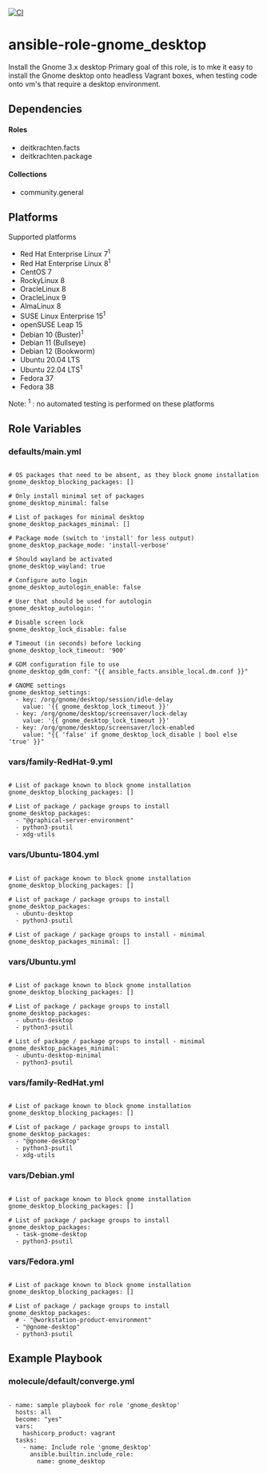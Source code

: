 [![CI](https://github.com/de-it-krachten/ansible-role-gnome_desktop/workflows/CI/badge.svg?event=push)](https://github.com/de-it-krachten/ansible-role-gnome_desktop/actions?query=workflow%3ACI)


# ansible-role-gnome_desktop

Install the Gnome 3.x desktop
Primary goal of this role, is to mke it easy to install the Gnome desktop onto headless Vagrant boxes,
when testing code onto vm's that require a desktop environment. 



## Dependencies

#### Roles
- deitkrachten.facts
- deitkrachten.package

#### Collections
- community.general

## Platforms

Supported platforms

- Red Hat Enterprise Linux 7<sup>1</sup>
- Red Hat Enterprise Linux 8<sup>1</sup>
- CentOS 7
- RockyLinux 8
- OracleLinux 8
- OracleLinux 9
- AlmaLinux 8
- SUSE Linux Enterprise 15<sup>1</sup>
- openSUSE Leap 15
- Debian 10 (Buster)<sup>1</sup>
- Debian 11 (Bullseye)
- Debian 12 (Bookworm)
- Ubuntu 20.04 LTS
- Ubuntu 22.04 LTS<sup>1</sup>
- Fedora 37
- Fedora 38

Note:
<sup>1</sup> : no automated testing is performed on these platforms

## Role Variables
### defaults/main.yml
<pre><code>
# OS packages that need to be absent, as they block gnome installation
gnome_desktop_blocking_packages: []

# Only install minimal set of packages
gnome_desktop_minimal: false

# List of packages for minimal desktop
gnome_desktop_packages_minimal: []

# Package mode (switch to 'install' for less output)
gnome_desktop_package_mode: 'install-verbose'

# Should wayland be activated
gnome_desktop_wayland: true

# Configure auto login
gnome_desktop_autologin_enable: false

# User that should be used for autologin
gnome_desktop_autologin: ''

# Disable screen lock
gnome_desktop_lock_disable: false

# Timeout (in seconds) before locking
gnome_desktop_lock_timeout: '900'

# GDM configuration file to use
gnome_desktop_gdm_conf: "{{ ansible_facts.ansible_local.dm.conf }}"

# GNOME settings
gnome_desktop_settings:
  - key: /org/gnome/desktop/session/idle-delay
    value: '{{ gnome_desktop_lock_timeout }}'
  - key: /org/gnome/desktop/screensaver/lock-delay
    value: '{{ gnome_desktop_lock_timeout }}'
  - key: /org/gnome/desktop/screensaver/lock-enabled
    value: "{{ 'false' if gnome_desktop_lock_disable | bool else 'true' }}"
</pre></code>


### vars/family-RedHat-9.yml
<pre><code>
# List of package known to block gnome installation
gnome_desktop_blocking_packages: []

# List of package / package groups to install
gnome_desktop_packages:
  - "@graphical-server-environment"
  - python3-psutil
  - xdg-utils
</pre></code>

### vars/Ubuntu-1804.yml
<pre><code>
# List of package known to block gnome installation
gnome_desktop_blocking_packages: []

# List of package / package groups to install
gnome_desktop_packages:
  - ubuntu-desktop
  - python3-psutil

# List of package / package groups to install - minimal
gnome_desktop_packages_minimal: []
</pre></code>

### vars/Ubuntu.yml
<pre><code>
# List of package known to block gnome installation
gnome_desktop_blocking_packages: []

# List of package / package groups to install
gnome_desktop_packages:
  - ubuntu-desktop
  - python3-psutil

# List of package / package groups to install - minimal
gnome_desktop_packages_minimal:
  - ubuntu-desktop-minimal
  - python3-psutil
</pre></code>

### vars/family-RedHat.yml
<pre><code>
# List of package known to block gnome installation
gnome_desktop_blocking_packages: []

# List of package / package groups to install
gnome_desktop_packages:
  - "@gnome-desktop"
  - python3-psutil
  - xdg-utils
</pre></code>

### vars/Debian.yml
<pre><code>
# List of package known to block gnome installation
gnome_desktop_blocking_packages: []

# List of package / package groups to install
gnome_desktop_packages:
  - task-gnome-desktop
  - python3-psutil
</pre></code>

### vars/Fedora.yml
<pre><code>
# List of package known to block gnome installation
gnome_desktop_blocking_packages: []

# List of package / package groups to install
gnome_desktop_packages:
  # - "@workstation-product-environment"
  - "@gnome-desktop"
  - python3-psutil
</pre></code>



## Example Playbook
### molecule/default/converge.yml
<pre><code>
- name: sample playbook for role 'gnome_desktop'
  hosts: all
  become: "yes"
  vars:
    hashicorp_product: vagrant
  tasks:
    - name: Include role 'gnome_desktop'
      ansible.builtin.include_role:
        name: gnome_desktop
</pre></code>
